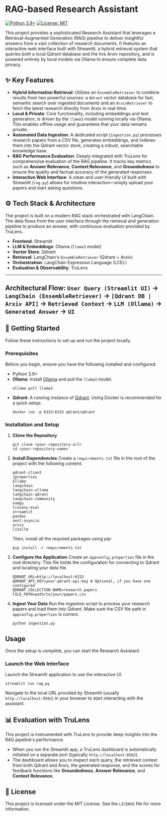 # RAG-based Research Assistant

[![Python 3.9+](https://img.shields.io/badge/python-3.9+-blue.svg)](https://www.python.org/downloads/release/python-390/)
[![License: MIT](https://img.shields.io/badge/License-MIT-yellow.svg)](https://opensource.org/licenses/MIT)

This project provides a sophisticated Research Assistant that leverages a Retrieval-Augmented Generation (RAG) pipeline to deliver insightful answers from a vast collection of research documents. It features an interactive web interface built with Streamlit, a hybrid retrieval system that queries both a local Qdrant database and the live Arxiv repository, and is powered entirely by local models via Ollama to ensure complete data privacy.

## ✨ Key Features

-   **Hybrid Information Retrieval**: Utilizes an `EnsembleRetriever` to combine results from two powerful sources: a `Qdrant` vector database for fast, semantic search over ingested documents and an `ArxivRetriever` to fetch the latest research directly from Arxiv in real-time.
-   **Local & Private**: Core functionality, including embeddings and text generation, is driven by the `llama3` model running locally via Ollama. This enables offline usage and guarantees that your data remains private.
-   **Automated Data Ingestion**: A dedicated script (`ingestion.py`) processes research papers from a CSV file, generates embeddings, and indexes them into the Qdrant vector store, creating a robust, searchable knowledge base.
-   **RAG Performance Evaluation**: Deeply integrated with TruLens for comprehensive evaluation of the RAG pipeline. It tracks key metrics such as **Answer Relevance**, **Context Relevance**, and **Groundedness** to ensure the quality and factual accuracy of the generated responses.
-   **Interactive Web Interface**: A clean and user-friendly UI built with Streamlit (`rag.py`) allows for intuitive interaction—simply upload your papers and start asking questions.

## ⚙️ Tech Stack & Architecture

The project is built on a modern RAG stack orchestrated with LangChain. The data flows from the user interface through the retrieval and generation pipeline to produce an answer, with continuous evaluation provided by TruLens.

-   **Frontend**: Streamlit
-   **LLM & Embeddings**: Ollama (`llama3` model)
-   **Vector Store**: Qdrant
-   **Retrieval**: LangChain's `EnsembleRetriever` (Qdrant + Arxiv)
-   **Orchestration**: LangChain Expression Language (LCEL)
-   **Evaluation & Observability**: TruLens

---
**Architectural Flow:**
`User Query (Streamlit UI)` -> `LangChain (EnsembleRetriever)` -> `[Qdrant DB | Arxiv API]` -> `Retrieved Context` -> `LLM (Ollama)` -> `Generated Answer` -> `UI`
---

## 🚀 Getting Started

Follow these instructions to set up and run the project locally.

### Prerequisites

Before you begin, ensure you have the following installed and configured:
-   Python 3.9+
-   **Ollama**: Install [Ollama](https://ollama.com/) and pull the `llama3` model.
    ```
    ollama pull llama3
    ```
-   **Qdrant**: A running instance of [Qdrant](https://qdrant.tech/documentation/guides/installation/). Using Docker is recommended for a quick setup:
    ```
    docker run -p 6333:6333 qdrant/qdrant
    ```

### Installation and Setup

1.  **Clone the Repository**
    ```
    git clone <your-repository-url>
    cd <your-repository-name>
    ```

2.  **Install Dependencies**
    Create a `requirements.txt` file in the root of the project with the following content:
    ```
    qdrant-client
    jproperties
    ollama
    langchain
    langchain-ollama
    langchain-qdrant
    langchain-community
    numpy
    trulens-eval
    streamlit
    pandas
    nest-asyncio
    arxiv
    litellm
    ```
    Then, install all the required packages using pip:
    ```
    pip install -r requirements.txt
    ```

3.  **Configure the Application**
    Create an `appconfig.properties` file in the root directory. This file holds the configuration for connecting to Qdrant and locating your data file.
    ```
    QDRANT_URL=http://localhost:6333
    QDRANT_API_KEY=your-qdrant-api-key # Optional, if you have one configured
    QDRANT_COLLECTION_NAME=research_papers
    FILE_PATH=path/to/your/papers.csv
    ```

4.  **Ingest Your Data**
    Run the ingestion script to process your research papers and load them into Qdrant. Make sure the CSV file path in `appconfig.properties` is correct.
    ```
    python ingestion.py
    ```

## Usage

Once the setup is complete, you can start the Research Assistant.

### Launch the Web Interface

Launch the Streamlit application to use the interactive UI.

```
streamlit run rag.py
```
Navigate to the local URL provided by Streamlit (usually `http://localhost:8501`) in your browser to start interacting with the assistant.

## 📊 Evaluation with TruLens

This project is instrumented with TruLens to provide deep insights into the RAG pipeline's performance.

-   When you run the Streamlit app, a TruLens dashboard is automatically initiated on a separate port (typically `http://localhost:8502`).
-   The dashboard allows you to inspect each query, the retrieved context from both Qdrant and Arxiv, the generated response, and the scores for feedback functions like **Groundedness**, **Answer Relevance**, and **Context Relevance**.

## 📄 License

This project is licensed under the MIT License. See the `LICENSE` file for more information.
